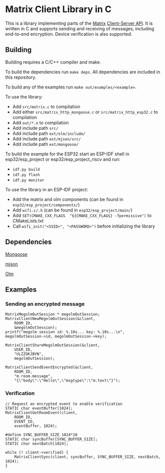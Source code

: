 # Matrix Client Library in C

This is a library implementing parts of the [Matrix](https://matrix.org/) [Client-Server API](https://spec.matrix.org/v1.8/client-server-api/).
It is written in C and supports sending and receiving of messages, including end-to-end encryption.
Device verification is also supported.

## Building

Building requires a C/C++ compiler and make.

To build the dependencies run `make deps`.
All dependencies are included in this repository.

To build any of the examples run `make out/examples/<example>`.

To use the library:
- Add `src/matrix.c` to compilation
- Add either `src/matrix_http_mongoose.c` or `src/matrix_http_esp32.c` to compilation
- Add `out/*.o` to compilation
- Add include path `src/`
- Add include path `ext/olm/include/`
- Add include path `ext/mjson/src/`
- Add include path `ext/mongoose/`

To build the example for the ESP32 start an ESP-IDF shell in esp32/esp_project or esp32/esp_project_riscv and run:
- `idf.py build`
- `idf.py flash`
- `idf.py monitor`

To use the library in an ESP-IDF project:
- Add the matrix and olm components (can be found in `esp32/esp_project/components/`)
- Add `wifi.c/.h` (can be found in `esp32/esp_project/main/`)
- Add `SET(CMAKE_CXX_FLAGS  "${CMAKE_CXX_FLAGS} -fpermissive")` to CMakeLists.txt
- Call `wifi_init("<SSID>", "<PASSWORD>")` before initializing the library

## Dependencies
[Mongoose](https://github.com/cesanta/mongoose)

[mjson](https://github.com/cesanta/mjson)

[Olm](https://gitlab.matrix.org/matrix-org/olm)

## Examples

### Sending an encrypted message
```
MatrixMegolmOutSession * megolmOutSession;
MatrixClientNewMegolmOutSession(&client,
    ROOM_ID,
    &megolmOutSession);
printf("megolm session id: %.10s... key: %.10s...\n", megolmOutSession->id, megolmOutSession->key);

MatrixClientShareMegolmOutSession(&client,
    USER_ID,
    "ULZZOKJBYN",
    megolmOutSession);

MatrixClientSendEventEncrypted(&client,
    ROOM_ID,
    "m.room.message",
    "{\"body\":\"Hello\",\"msgtype\":\"m.text\"}");
```

### Verification
```
// Request an encrypted event to enable verification
STATIC char eventBuffer[1024];
MatrixClientGetRoomEvent(client,
    ROOM_ID,
    EVENT_ID,
    eventBuffer, 1024);

#define SYNC_BUFFER_SIZE 1024*10
STATIC char syncBuffer[SYNC_BUFFER_SIZE];
STATIC char nextBatch[1024];

while (! client->verified) {
    MatrixClientSync(client, syncBuffer, SYNC_BUFFER_SIZE, nextBatch, 1024);
}
```